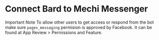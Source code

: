 # Connect Bard to Mechi Messenger

Important Note
To allow other users to get access or respond from the bot make sure `pages_messaging` permision is approved by Facebook. It can be found at App Review > Permissions and Feature.
